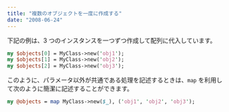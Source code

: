 ```yaml
---
title: "複数のオブジェクトを一度に作成する"
date: "2008-06-24"
---
```


下記の例は、3 つのインスタンスを一つずつ作成して配列に代入しています。

```perl
my $objects[0] = MyClass->new('obj1');
my $objects[1] = MyClass->new('obj2');
my $objects[2] = MyClass->new('obj3');
```

このように、パラメータ以外が共通である処理を記述するときは、`map` を利用して次のように簡潔に記述することができます。

```perl
my @objects = map MyClass->new($_), ('obj1', 'obj2', 'obj3');
```

